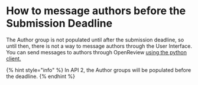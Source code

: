 # How to message authors before the Submission Deadline

The Author group is not populated until after the submission deadline, so until then, there is not a way to message authors through the User Interface. You can send messages to authors through OpenReview [using the python client. ](how-to-send-messages-with-the-python-client.md)

{% hint style="info" %}
In API 2, the Author groups will be populated before the deadline.
{% endhint %}
